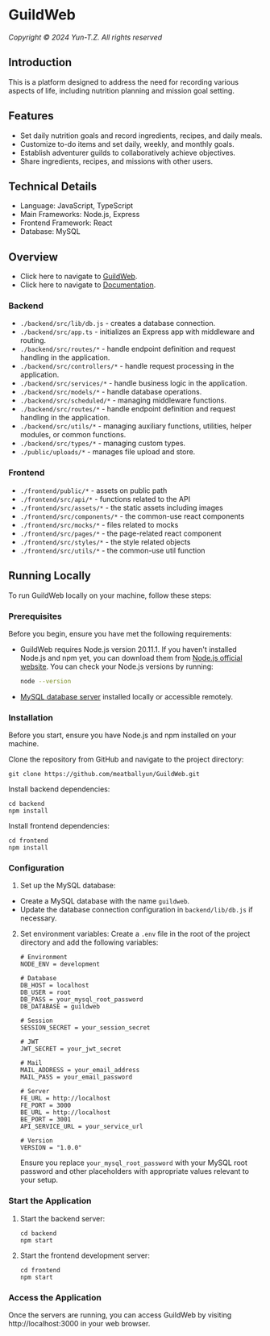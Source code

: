 # GuildWeb

_Copyright © 2024 Yun-T.Z. All rights reserved_

## Introduction

This is a platform designed to address the need for recording various aspects of life, including nutrition planning and mission goal setting.

## Features

- Set daily nutrition goals and record ingredients, recipes, and daily meals.
- Customize to-do items and set daily, weekly, and monthly goals.
- Establish adventurer guilds to collaboratively achieve objectives.
- Share ingredients, recipes, and missions with other users.

## Technical Details

- Language: JavaScript, TypeScript
- Main Frameworks: Node.js, Express
- Frontend Framework: React
- Database: MySQL

## Overview

- Click here to navigate to [GuildWeb](http://guildweb.yun-tz.com).
- Click here to navigate to [Documentation](https://hackmd.io/@rabbit-house/S1bMt8ceA).

### Backend

- `./backend/src/lib/db.js` - creates a database connection.
- `./backend/src/app.ts` - initializes an Express app with middleware and routing.
- `./backend/src/routes/*` - handle endpoint definition and request handling in the application.
- `./backend/src/controllers/*` - handle request processing in the application.
- `./backend/src/services/*` - handle business logic in the application.
- `./backend/src/models/*` - handle database operations.
- `./backend/src/scheduled/*` - managing middleware functions.
- `./backend/src/routes/*` - handle endpoint definition and request handling in the application.
- `./backend/src/utils/*` - managing auxiliary functions, utilities, helper modules, or common functions.
- `./backend/src/types/*` - managing  custom types.
- `./public/uploads/*` - manages file upload and store.

### Frontend

- `./frontend/public/*` - assets on public path
- `./frontend/src/api/*` - functions related to the API
- `./frontend/src/assets/*` - the static assets including images
- `./frontend/src/components/*` - the common-use react components
- `./frontend/src/mocks/*` - files related to mocks
- `./frontend/src/pages/*` - the page-related react component
- `./frontend/src/styles/*` - the style related objects
- `./frontend/src/utils/*` - the common-use util function

## Running Locally

To run GuildWeb locally on your machine, follow these steps:

### Prerequisites

Before you begin, ensure you have met the following requirements:

- GuildWeb requires Node.js version 20.11.1. If you haven't installed Node.js and npm yet, you can download them from [Node.js official website](https://nodejs.org/). You can check your Node.js versions by running:
  ```bash
  node --version
  ```
- [MySQL database server](https://www.mysql.com/) installed locally or accessible remotely.

### Installation

Before you start, ensure you have Node.js and npm installed on your machine.

Clone the repository from GitHub and navigate to the project directory:

```
git clone https://github.com/meatballyun/GuildWeb.git
```

Install backend dependencies:

```
cd backend
npm install
```

Install frontend dependencies:

```
cd frontend
npm install
```

### Configuration

1. Set up the MySQL database:

- Create a MySQL database with the name `guildweb`.
- Update the database connection configuration in `backend/lib/db.js` if necessary.

2. Set environment variables: Create a `.env` file in the root of the project directory and add the following variables:

   ```.ENV
   # Environment
   NODE_ENV = development

   # Database
   DB_HOST = localhost
   DB_USER = root
   DB_PASS = your_mysql_root_password
   DB_DATABASE = guildweb

   # Session
   SESSION_SECRET = your_session_secret

   # JWT
   JWT_SECRET = your_jwt_secret

   # Mail
   MAIL_ADDRESS = your_email_address
   MAIL_PASS = your_email_password

   # Server
   FE_URL = http://localhost
   FE_PORT = 3000
   BE_URL = http://localhost
   BE_PORT = 3001
   API_SERVICE_URL = your_service_url

   # Version
   VERSION = "1.0.0"
   ```

   Ensure you replace `your_mysql_root_password` with your MySQL root password and other placeholders with appropriate values relevant to your setup.

### Start the Application

1. Start the backend server:

   ```
   cd backend
   npm start
   ```

2. Start the frontend development server:
   ```
   cd frontend
   npm start
   ```

### Access the Application

Once the servers are running, you can access GuildWeb by visiting http://localhost:3000 in your web browser.
